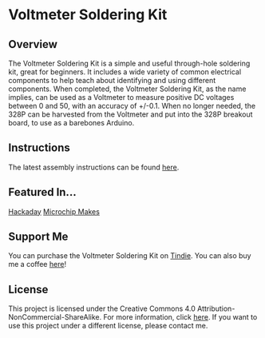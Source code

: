# Voltmeter Soldering Kit

## Overview
The Voltmeter Soldering Kit is a simple and useful through-hole soldering kit, great for beginners. It includes a wide variety of common electrical components to help teach about identifying and using different components. When completed, the Voltmeter Soldering Kit, as the name implies, can be used as a Voltmeter to measure positive DC voltages between 0 and 50, with an accuracy of +/-0.1. When no longer needed, the 328P can be harvested from the Voltmeter and put into the 328P breakout board, to use as a barebones Arduino. 

## Instructions
The latest assembly instructions can be found [here](http://www.venatormfg.com/voltmeter-solder-kit-instructions.html).

## Featured In...
[Hackaday](https://hackaday.com/2020/09/26/soldering-practice-kit-remains-useful-after-completion/)
[Microchip Makes](https://www.instagram.com/p/CEpuBLDH5r5/)

## Support Me
You can purchase the Voltmeter Soldering Kit on [Tindie](https://www.tindie.com/products/jimheaney/voltmeter-soldering-kit/).
You can also buy me a coffee [here](https://www.buymeacoffee.com/jimheaney)!

## License
This project is licensed under the Creative Commons 4.0 Attribution-NonCommercial-ShareAlike. For more information, click [here](https://creativecommons.org/licenses/by-nc-sa/4.0/).
If you want to use this project under a different license, please contact me. 
